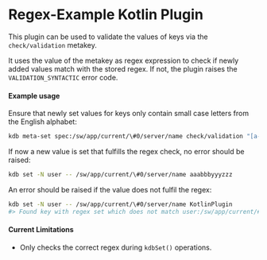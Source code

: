 # Regex-Example Kotlin Plugin

This plugin can be used to validate the values of keys via the `check/validation` metakey.

It uses the value of the metakey as regex expression to check if newly added values match
with the stored regex. If not, the plugin raises the `VALIDATION_SYNTACTIC` error code.

#### Example usage

Ensure that newly set values for keys only contain small case letters from the English alphabet:

```sh
kdb meta-set spec:/sw/app/current/\#0/server/name check/validation "[a-z]*"
```

If now a new value is set that fulfills the regex check, no error should be raised:

```sh
kdb set -N user -- /sw/app/current/\#0/server/name aaabbbyyyzzz
```

An error should be raised if the value does not fulfil the regex:

```sh
kdb set -N user -- /sw/app/current/\#0/server/name KotlinPlugin
#> Found key with regex set which does not match user:/sw/app/current/#0/server/name: KotlinPlugin
```

#### Current Limitations

- Only checks the correct regex during `kdbSet()` operations.
